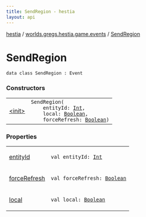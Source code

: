 ```yaml
---
title: SendRegion - hestia
layout: api
---
```


<div class='api-docs-breadcrumbs'><a href="../../index.html">hestia</a> / <a href="../index.html">worlds.gregs.hestia.game.events</a> / <a href="./index.html">SendRegion</a></div>

# SendRegion

<div class="signature"><code><span class="keyword">data</span> <span class="keyword">class </span><span class="identifier">SendRegion</span>&nbsp;<span class="symbol">:</span>&nbsp;<span class="identifier">Event</span></code></div>

### Constructors

<table class="api-docs-table">
<tbody>
<tr>
<td markdown="1">

<a href="-init-.html">&lt;init&gt;</a>


</td>
<td markdown="1">
<div class="signature"><code><span class="identifier">SendRegion</span><span class="symbol">(</span><br/>&nbsp;&nbsp;&nbsp;&nbsp;<span class="parameterName" id="worlds.gregs.hestia.game.events.SendRegion$<init>(kotlin.Int, kotlin.Boolean, kotlin.Boolean)/entityId">entityId</span><span class="symbol">:</span>&nbsp;<a href="https://kotlinlang.org/api/latest/jvm/stdlib/kotlin/-int/index.html"><span class="identifier">Int</span></a><span class="symbol">, </span><br/>&nbsp;&nbsp;&nbsp;&nbsp;<span class="parameterName" id="worlds.gregs.hestia.game.events.SendRegion$<init>(kotlin.Int, kotlin.Boolean, kotlin.Boolean)/local">local</span><span class="symbol">:</span>&nbsp;<a href="https://kotlinlang.org/api/latest/jvm/stdlib/kotlin/-boolean/index.html"><span class="identifier">Boolean</span></a><span class="symbol">, </span><br/>&nbsp;&nbsp;&nbsp;&nbsp;<span class="parameterName" id="worlds.gregs.hestia.game.events.SendRegion$<init>(kotlin.Int, kotlin.Boolean, kotlin.Boolean)/forceRefresh">forceRefresh</span><span class="symbol">:</span>&nbsp;<a href="https://kotlinlang.org/api/latest/jvm/stdlib/kotlin/-boolean/index.html"><span class="identifier">Boolean</span></a><span class="symbol">)</span></code></div>

</td>
</tr>
</tbody>
</table>

### Properties

<table class="api-docs-table">
<tbody>
<tr>
<td markdown="1">

<a href="entity-id.html">entityId</a>


</td>
<td markdown="1">
<div class="signature"><code><span class="keyword">val </span><span class="identifier">entityId</span><span class="symbol">: </span><a href="https://kotlinlang.org/api/latest/jvm/stdlib/kotlin/-int/index.html"><span class="identifier">Int</span></a></code></div>

</td>
</tr>
<tr>
<td markdown="1">

<a href="force-refresh.html">forceRefresh</a>


</td>
<td markdown="1">
<div class="signature"><code><span class="keyword">val </span><span class="identifier">forceRefresh</span><span class="symbol">: </span><a href="https://kotlinlang.org/api/latest/jvm/stdlib/kotlin/-boolean/index.html"><span class="identifier">Boolean</span></a></code></div>

</td>
</tr>
<tr>
<td markdown="1">

<a href="local.html">local</a>


</td>
<td markdown="1">
<div class="signature"><code><span class="keyword">val </span><span class="identifier">local</span><span class="symbol">: </span><a href="https://kotlinlang.org/api/latest/jvm/stdlib/kotlin/-boolean/index.html"><span class="identifier">Boolean</span></a></code></div>

</td>
</tr>
</tbody>
</table>
